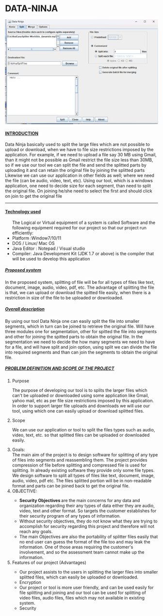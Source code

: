 # DATA-NINJA
<img src="https://github.com/ichhakumari/Data-Ninja/blob/main/split_tab.png" >
<h4><u>INTRODUCTION  </u></h4>
<p>Data Ninja basically used to split the large files which are not possible to upload or download, when we 
have to file size restrictions imposed by the application. For example, if we need to upload a file say 30 
MB using Gmail, than it might not be possible as Gmail restrict the file size less than 30MB, so if we use 
our tool we can split the file and send the splitted parts by uploading it and can retain the original file by 
joining the splitted parts Likewise we can use our application in other fields as well; where we need the 
file (can be audio, video, text, etc). Using our tool, which is a windows application, one need to decide 
size for each segment, than need to split the original file. On joining he/she need to select the first and 
should click on join to get the original file </p>
<hr>
<h4><u>Technology used </u></h4>
<ul>
  The Logical or Virtual equipment of a system is called Software and the following equipment required for our project so that our project run efficiently: 
  <li>Platform :Window7/10/11 </li>
  <li> DOS / Linux/ Mac OS </li>
  <li> Java Editor : Notepad / Visual studio</li>
  <li> Compiler: Java Development Kit (JDK 1.7 or above) is the compiler that will be used to develop this 
        application   </li>
</ul>


<h5><u> Proposed system</u></h5>
 <p>In the proposed system, splitting of file will be for all types of files like text, document, image, 
audio, video, pdf, etc. The advantage of splitting the file is that, we can upload or download the spitted 
file easily, when there is a restriction in size of the file to be
uploaded or downloaded. </p>

<h5><u>Overall description </u> </h5>
 <p> By using our tool Data Ninja one can easily split the file into smaller segments, which in turn can 
be joined to retrieve the original file. Will have three modules one for segmentation, other for spitted the 
file into segments and other for joining the spitted parts to obtain the original file. In the segmentation we 
need to decide the how many segments we need to have for a file, and will have split and join option, 
using split we can divide the file into required segments and than can join the segments to obtain the 
original file.  </p>


<h5><u>PROBLEM DEFINITION AND SCOPE OF THE PROJECT </u></h5> 
<ol>
 <li>Purpose </li>

  
 The purpose of developing our tool is to splits the larger files which can't be uploaded or 
downloaded using some application like Gmail, yahoo mail, etc as per file size restrictions 
imposed by this application. In order to support larger file uploads and downloads we will use our 
tool, using which one can easily upload or download splitted files. 


<li> Scope</li>

We can use our application or tool to split the files types such as audio, video, text,
etc. so that splitted files can be uploaded or downloaded easily.

<li> Goals:</li>
The main aim of the project is to design software for splitting of any type of files into segments and 
reassembling them. The project provides compression of file before splitting and compressed file is 
used for splitting. In already existing software they provide only some file types. We design software 
to split all types of files like text, document, image, audio, video, pdf etc. The files splitted portion 
will be in non-readable format and parts can be joined back to get the original file. 

<li> OBJECTIVE: </li>
<ul>
 <li><b>Security Objectives </b>are the main concerns for any data and organization regarding their any types 
of data either they are audio, video, text and other format. So targets the customer establishes for 
their security program of any types of information. </li>
<li> Without security objectives, they do not know what they are trying to accomplish for security 
regarding this project and therefore will not reach any goals. </li>
<li>The main Objectives are also the portability of splitter files easily that no end user can guess the 
format of the file too and may leak the information. One of those areas requiring the customer's 
involvement, and so the assessment team cannot make up the information.</li> 
</ul>

<li> Features of our project (Advantages)</li>
<ul>
<li> Our project assists to the users in splitting the larger files into smaller splitted files, which can
easily be uploaded or downloaded.</li> 
  <li> Encryption</li>
<li> Our project or tool is more user friendly, and can be used easily for file splitting and joining and 
our tool can be used for splitting of video files, audio files, files which may not available in 
existing system.</li>
<li>Security</li>
</ul>
</ol>
